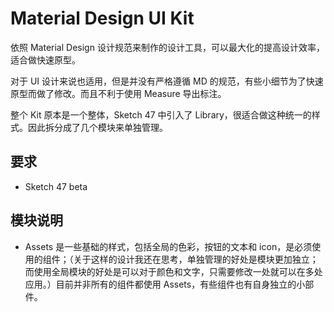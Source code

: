 # Material Design UI Kit

依照 Material Design 设计规范来制作的设计工具，可以最大化的提高设计效率，适合做快速原型。

对于 UI 设计来说也适用，但是并没有严格遵循 MD 的规范，有些小细节为了快速原型而做了修改。而且不利于使用 Measure 导出标注。

整个 Kit 原本是一个整体，Sketch 47 中引入了 Library，很适合做这种统一的样式。因此拆分成了几个模块来单独管理。

## 要求

* Sketch 47 beta

## 模块说明

* Assets 是一些基础的样式，包括全局的色彩，按钮的文本和 icon，是必须使用的组件；（关于这样的设计我还在思考，单独管理的好处是模块更加独立；而使用全局模块的好处是可以对于颜色和文字，只需要修改一处就可以在多处应用。）目前并非所有的组件都使用 Assets，有些组件也有自身独立的小部件。
